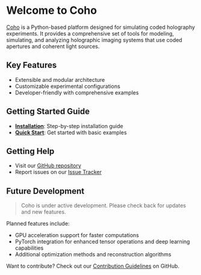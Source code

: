 # Welcome to Coho

[Coho](https://github.com/dgursoy/coho) is a Python-based platform designed for simulating coded holography experiments. It provides a comprehensive set of tools for modeling, simulating, and analyzing holographic imaging systems that use coded apertures and coherent light sources.

## Key Features

* Extensible and modular architecture
* Customizable experimental configurations
* Developer-friendly with comprehensive examples

## Getting Started Guide

* [**Installation**](installation.md): Step-by-step installation guide
* [**Quick Start**](quickstart.md): Get started with basic examples

## Getting Help

* Visit our [GitHub repository](https://github.com/dgursoy/coho)
* Report issues on our [Issue Tracker](https://github.com/dgursoy/coho/issues)

## Future Development

> Coho is under active development. Please check back for updates and new features.

Planned features include:

* GPU acceleration support for faster computations
* PyTorch integration for enhanced tensor operations and deep learning capabilities
* Additional optimization methods and reconstruction algorithms

Want to contribute? Check out our [Contribution Guidelines](contributing/index.md) on GitHub.
